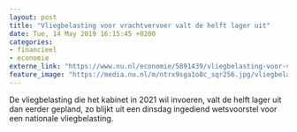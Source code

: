 ```yaml
---
layout: post
title: "Vliegbelasting voor vrachtvervoer valt de helft lager uit"
date: Tue, 14 May 2019 16:15:45 +0200
categories: 
- financieel 
- economie 
externe_link: "https://www.nu.nl/economie/5891439/vliegbelasting-voor-vrachtvervoer-valt-de-helft-lager-uit.html"
feature_image: "https://media.nu.nl/m/ntrx9sga1o8c_sqr256.jpg/vliegbelasting-voor-vrachtvervoer-valt-de-helft-lager-uit.jpg"
---
```


De vliegbelasting die het kabinet in 2021 wil invoeren, valt de helft lager uit dan eerder gepland, zo blijkt uit een dinsdag ingediend wetsvoorstel voor een nationale vliegbelasting.
